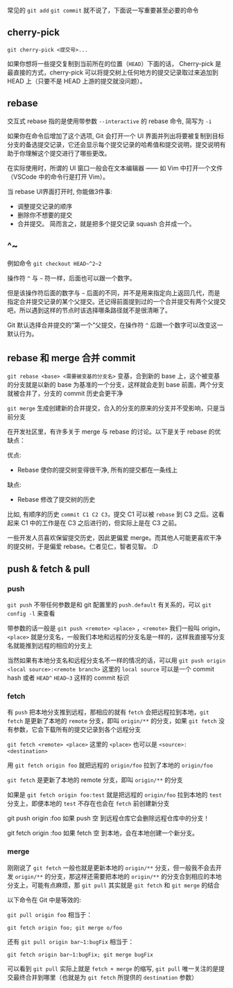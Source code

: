 常见的 `git add` `git commit` 就不说了，下面说一写重要甚至必要的命令

## cherry-pick

`git cherry-pick <提交号>...`

如果你想将一些提交复制到当前所在的位置（`HEAD`）下面的话， Cherry-pick 是最直接的方式，cherry-pick 可以将提交树上任何地方的提交记录取过来追加到 HEAD 上（只要不是 HEAD 上游的提交就没问题）。

## rebase

交互式 rebase 指的是使用带参数 `--interactive` 的 rebase 命令, 简写为 `-i`

如果你在命令后增加了这个选项, Git 会打开一个 UI 界面并列出将要被复制到目标分支的备选提交记录，它还会显示每个提交记录的哈希值和提交说明，提交说明有助于你理解这个提交进行了哪些更改。

在实际使用时，所谓的 UI 窗口一般会在文本编辑器 —— 如 Vim 中打开一个文件（VSCode 中的命令行是打开 Vim）。 

当 rebase UI界面打开时, 你能做3件事:

- 调整提交记录的顺序
- 删除你不想要的提交
- 合并提交。 简而言之，就是把多个提交记录 squash 合并成一个。

## ^~

例如命令 `git checkout HEAD~^2~2`

操作符 `^` 与 `~` 符一样，后面也可以跟一个数字。

但是该操作符后面的数字与 `~` 后面的不同，并不是用来指定向上返回几代，而是指定合并提交记录的某个父提交。还记得前面提到过的一个合并提交有两个父提交吧，所以遇到这样的节点时该选择哪条路径就不是很清晰了。

Git 默认选择合并提交的“第一个”父提交，在操作符 `^` 后跟一个数字可以改变这一默认行为。

## rebase 和 merge 合并 commit

`git rebase <base> <需要被变基的分支名>` 变基，合到新的 base 上，这个被变基的分支就是以新的 base 为基准的一个分支，这样就会走到 base 前面，两个分支就被合并了，分支的 commit 历史会更干净

`git merge` 生成创建新的合并提交，合入的分支的原来的分支并不受影响，只是当前分支

在开发社区里，有许多关于 merge 与 rebase 的讨论。以下是关于 rebase 的优缺点：

优点:

- Rebase 使你的提交树变得很干净, 所有的提交都在一条线上

缺点:

- Rebase 修改了提交树的历史

比如, 有顺序的历史 `commit C1 C2 C3`，提交 C1 可以被 `rebase` 到 C3 之后。这看起来 C1 中的工作是在 C3 之后进行的，但实际上是在 C3 之前。

一些开发人员喜欢保留提交历史，因此更偏爱 merge。而其他人可能更喜欢干净的提交树，于是偏爱 rebase。仁者见仁，智者见智。 :D

## push & fetch & pull

### push

`git push` 不带任何参数是和 git 配置里的 `push.default` 有关系的，可以 `git config -l` 来查看

带参数的话一般是 `git push <remote> <place>` ，`<remote>` 我们一般叫 origin，`<place>` 就是分支名，一般我们本地和远程的分支名是一样的，这样我直接写分支名就能推到远程的相应的分支上

当然如果有本地分支名和远程分支名不一样的情况的话，可以用 `git push origin <local source>:<remote branch>` 这里的 `local source` 可以是一个 commit hash 或者 `HEAD^` `HEAD~3` 这样的 commit 标识

### fetch

有 `push` 把本地分支推到远程，那相应的就有 `fetch` 会把远程拉到本地，`git fetch` 是更新了本地的 `remote` 分支，即叫 `origin/**` 的分支，如果 `git fetch` 没有参数，它会下载所有的提交记录到各个远程分支

`git fetch <remote> <place>` 这里的 `<place>` 也可以是 `<source>:<destination>`

用 `git fetch origin foo` 就把远程的 `origin/foo` 拉到了本地的 `origin/foo`

`git fetch` 是更新了本地的 remote 分支，即叫 `origin/**` 的分支

如果是 `git fetch origin foo:test` 就是把远程的 `origin/foo` 拉到本地的 `test` 分支上，即便本地的 `test` 不存在也会在 `fetch` 前创建新分支

git push origin :foo 如果 push 空 到远程仓库它会删除远程仓库中的分支！

git fetch origin :foo 如果 fetch 空 到本地，会在本地创建一个新分支。

### merge

刚刚说了 `git fetch` 一般也就是更新本地的 `origin/**` 分支，但一般我不会去开发 `origin/**` 的分支，那这样还需要把本地的 `origin/**` 的分支合到相应的本地分支上，可能有点麻烦，那 `git pull` 其实就是 `git fetch` 和 `git merge` 的结合

以下命令在 Git 中是等效的:

`git pull origin foo` 相当于：

```
git fetch origin foo; git merge o/foo
```

还有 `git pull origin bar~1:bugFix` 相当于：

```
git fetch origin bar~1:bugFix; git merge bugFix
```

可以看到 `git pull` 实际上就是 `fetch + merge` 的缩写, `git pull` 唯一关注的是提交最终合并到哪里（也就是为 `git fetch` 所提供的 `destination` 参数）

